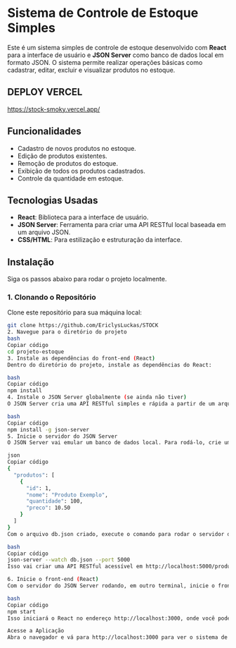 # Sistema de Controle de Estoque Simples

Este é um sistema simples de controle de estoque desenvolvido com **React** para a interface de usuário e **JSON Server** como banco de dados local em formato JSON. O sistema permite realizar operações básicas como cadastrar, editar, excluir e visualizar produtos no estoque.


##  DEPLOY VERCEL 

https://stock-smoky.vercel.app/

## Funcionalidades

- Cadastro de novos produtos no estoque.
- Edição de produtos existentes.
- Remoção de produtos do estoque.
- Exibição de todos os produtos cadastrados.
- Controle da quantidade em estoque.

## Tecnologias Usadas

- **React**: Biblioteca para a interface de usuário.
- **JSON Server**: Ferramenta para criar uma API RESTful local baseada em um arquivo JSON.
- **CSS/HTML**: Para estilização e estruturação da interface.

## Instalação

Siga os passos abaixo para rodar o projeto localmente.

### 1. Clonando o Repositório

Clone este repositório para sua máquina local:

```bash
git clone https://github.com/EriclysLuckas/STOCK
2. Navegue para o diretório do projeto
bash
Copiar código
cd projeto-estoque
3. Instale as dependências do front-end (React)
Dentro do diretório do projeto, instale as dependências do React:

bash
Copiar código
npm install
4. Instale o JSON Server globalmente (se ainda não tiver)
O JSON Server cria uma API RESTful simples e rápida a partir de um arquivo JSON. Você pode instalá-lo globalmente usando o comando:

bash
Copiar código
npm install -g json-server
5. Inicie o servidor do JSON Server
O JSON Server vai emular um banco de dados local. Para rodá-lo, crie um arquivo chamado db.json (ou o nome de sua preferência) com a estrutura básica de dados. Exemplo de um arquivo db.json:

json
Copiar código
{
  "produtos": [
    {
      "id": 1,
      "nome": "Produto Exemplo",
      "quantidade": 100,
      "preco": 10.50
    }
  ]
}
Com o arquivo db.json criado, execute o comando para rodar o servidor do JSON Server:

bash
Copiar código
json-server --watch db.json --port 5000
Isso vai criar uma API RESTful acessível em http://localhost:5000/produtos, onde você poderá interagir com os dados.

6. Inicie o front-end (React)
Com o servidor do JSON Server rodando, em outro terminal, inicie o front-end em React:

bash
Copiar código
npm start
Isso iniciará o React no endereço http://localhost:3000, onde você poderá interagir com o sistema de controle de estoque através da interface.

Acesse a Aplicação
Abra o navegador e vá para http://localhost:3000 para ver o sistema de controle de estoque funcionando.

